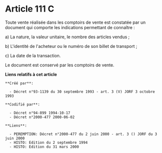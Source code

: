 # Article 111 C

Toute vente réalisée dans les comptoirs de vente est constatée par un document qui comporte les indications permettant de
connaître :

a) La nature, la valeur unitaire, le nombre des articles vendus ;

b) L'identité de l'acheteur ou le numéro de son billet de transport ;

c) La date de la transaction.

Le document est conservé par les comptoirs de vente.

**Liens relatifs à cet article**

	**Créé par**:

	  - Décret n°93-1139 du 30 septembre 1993 - art. 3 (V) JORF 3 octobre 1993

	**Codifié par**:

	  - Décret n°94-899 1994-10-17
	  - Décret n°2000-477 2000-06-02

	**Liens**:

	  - PEREMPTION: Décret n°2000-477 du 2 juin 2000 - art. 3 () JORF du 3 juin 2000
	  - HISTO: Edition du 2 septembre 1994
	  - HISTO: Edition du 31 mars 2000
